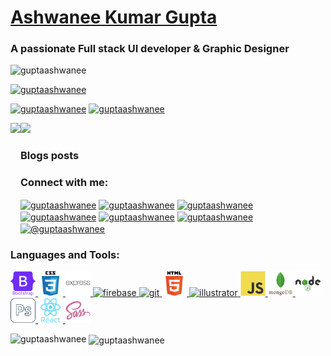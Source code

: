 # [Ashwanee Kumar Gupta](https://www.inspirecg.in/)

<h3>A passionate Full stack UI developer & Graphic Designer</h3>

<p align="left"> <img src="https://komarev.com/ghpvc/?username=guptaashwanee&label=Profile%20views&color=0e75b6&style=flat" alt="guptaashwanee" /> </p>

<p align="left"> <a href="https://github.com/ryo-ma/github-profile-trophy"><img src="https://github-profile-trophy.vercel.app/?username=guptaashwanee&theme=gruvbox" alt="guptaashwanee" /></a> </p>

<p align="left"> <a href="https://twitter.com/guptaashwanee" target="blank"><img src="https://img.shields.io/twitter/follow/guptaashwanee?style=social" alt="guptaashwanee" /></a>
<a href="https://github.com/guptaashwanee" target="blank"><img src="https://img.shields.io/github/followers/guptaashwanee?style=social" alt="guptaashwanee" /></a> </p>

<div>
  <img height="170" align="left" src="https://github-readme-stats.vercel.app/api?username=guptaashwanee&show_icons=true&theme=dracula&count_private=true&include_all_commits=true" />
  <img height="170" src="https://github-readme-stats.vercel.app/api/top-langs/?username=guptaashwanee&layout=default" />
</div>


### Blogs posts
<!-- BLOG-POST-LIST:START -->
<!-- BLOG-POST-LIST:END -->

<h3 align="left">Connect with me:</h3>
<p align="left">
<a href="https://twitter.com/guptaashwanee" target="blank"><img align="center" src="https://cdn.jsdelivr.net/npm/simple-icons@3.0.1/icons/twitter.svg" alt="guptaashwanee" height="30" width="40" /></a>
<a href="https://linkedin.com/in/guptaashwanee" target="blank"><img align="center" src="https://cdn.jsdelivr.net/npm/simple-icons@3.0.1/icons/linkedin.svg" alt="guptaashwanee" height="30" width="40" /></a>
<a href="https://fb.com/guptaashwanee" target="blank"><img align="center" src="https://cdn.jsdelivr.net/npm/simple-icons@3.0.1/icons/facebook.svg" alt="guptaashwanee" height="30" width="40" /></a>
<a href="https://instagram.com/guptaashwanee" target="blank"><img align="center" src="https://cdn.jsdelivr.net/npm/simple-icons@3.0.1/icons/instagram.svg" alt="guptaashwanee" height="30" width="40" /></a>
<a href="https://dribbble.com/guptaashwanee" target="blank"><img align="center" src="https://cdn.jsdelivr.net/npm/simple-icons@3.0.1/icons/dribbble.svg" alt="guptaashwanee" height="30" width="40" /></a>
<a href="https://www.behance.net/guptaashwanee" target="blank"><img align="center" src="https://cdn.jsdelivr.net/npm/simple-icons@3.0.1/icons/behance.svg" alt="guptaashwanee" height="30" width="40" /></a>
<a href="https://medium.com/@guptaashwanee" target="blank"><img align="center" src="https://cdn.jsdelivr.net/npm/simple-icons@3.0.1/icons/medium.svg" alt="@guptaashwanee" height="30" width="40" /></a>
</p>

<h3 align="left">Languages and Tools:</h3>
<p align="left"> <a href="https://getbootstrap.com" target="_blank"> <img src="https://raw.githubusercontent.com/devicons/devicon/master/icons/bootstrap/bootstrap-plain-wordmark.svg" alt="bootstrap" width="40" height="40"/> </a> <a href="https://www.w3schools.com/css/" target="_blank"> <img src="https://raw.githubusercontent.com/devicons/devicon/master/icons/css3/css3-original-wordmark.svg" alt="css3" width="40" height="40"/> </a> <a href="https://expressjs.com" target="_blank"> <img src="https://raw.githubusercontent.com/devicons/devicon/master/icons/express/express-original-wordmark.svg" alt="express" width="40" height="40"/> </a> <a href="https://firebase.google.com/" target="_blank"> <img src="https://www.vectorlogo.zone/logos/firebase/firebase-icon.svg" alt="firebase" width="40" height="40"/> </a> <a href="https://git-scm.com/" target="_blank"> <img src="https://www.vectorlogo.zone/logos/git-scm/git-scm-icon.svg" alt="git" width="40" height="40"/> </a> <a href="https://www.w3.org/html/" target="_blank"> <img src="https://raw.githubusercontent.com/devicons/devicon/master/icons/html5/html5-original-wordmark.svg" alt="html5" width="40" height="40"/> </a> <a href="https://www.adobe.com/in/products/illustrator.html" target="_blank"> <img src="https://www.vectorlogo.zone/logos/adobe_illustrator/adobe_illustrator-icon.svg" alt="illustrator" width="40" height="40"/> </a> <a href="https://developer.mozilla.org/en-US/docs/Web/JavaScript" target="_blank"> <img src="https://raw.githubusercontent.com/devicons/devicon/master/icons/javascript/javascript-original.svg" alt="javascript" width="40" height="40"/> </a> <a href="https://www.mongodb.com/" target="_blank"> <img src="https://raw.githubusercontent.com/devicons/devicon/master/icons/mongodb/mongodb-original-wordmark.svg" alt="mongodb" width="40" height="40"/> </a> <a href="https://nodejs.org" target="_blank"> <img src="https://raw.githubusercontent.com/devicons/devicon/master/icons/nodejs/nodejs-original-wordmark.svg" alt="nodejs" width="40" height="40"/> </a> <a href="https://www.photoshop.com/en" target="_blank"> <img src="https://raw.githubusercontent.com/devicons/devicon/master/icons/photoshop/photoshop-line.svg" alt="photoshop" width="40" height="40"/> </a> <a href="https://reactjs.org/" target="_blank"> <img src="https://raw.githubusercontent.com/devicons/devicon/master/icons/react/react-original-wordmark.svg" alt="react" width="40" height="40"/> </a> <a href="https://sass-lang.com" target="_blank"> <img src="https://raw.githubusercontent.com/devicons/devicon/master/icons/sass/sass-original.svg" alt="sass" width="40" height="40"/> </a> </p>

<p><img align="left" src="https://github-readme-stats.vercel.app/api/top-langs?username=guptaashwanee&show_icons=true&locale=en&layout=compact" alt="guptaashwanee" /></p>

<p>&nbsp;<img align="center" src="https://github-readme-stats.vercel.app/api?username=guptaashwanee&show_icons=true&locale=en" alt="guptaashwanee" /></p>
